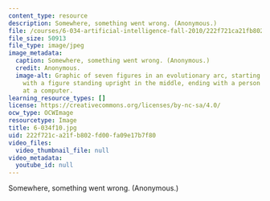 ```yaml
---
content_type: resource
description: Somewhere, something went wrong. (Anonymous.)
file: /courses/6-034-artificial-intelligence-fall-2010/222f721ca21fb802fd00fa09e17b7f80_6-034f10.JPG
file_size: 50913
file_type: image/jpeg
image_metadata:
  caption: Somewhere, something went wrong. (Anonymous.)
  credit: Anonymous.
  image-alt: Graphic of seven figures in an evolutionary arc, starting with a monkey,
    with a figure standing upright in the middle, ending with a person hunched over
    at a computer.
learning_resource_types: []
license: https://creativecommons.org/licenses/by-nc-sa/4.0/
ocw_type: OCWImage
resourcetype: Image
title: 6-034f10.jpg
uid: 222f721c-a21f-b802-fd00-fa09e17b7f80
video_files:
  video_thumbnail_file: null
video_metadata:
  youtube_id: null
---
```

Somewhere, something went wrong. (Anonymous.)